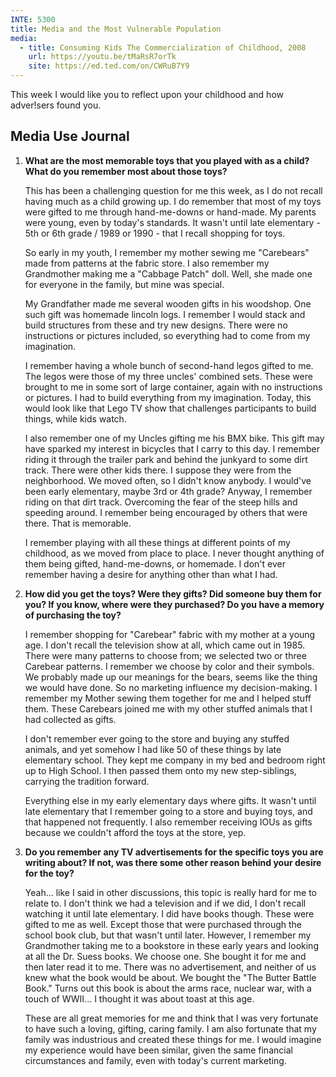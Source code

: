 ```yaml
---
INTE: 5300
title: Media and the Most Vulnerable Population
media:
  - title: Consuming Kids The Commercialization of Childhood, 2008
    url: https://youtu.be/tMaRsR7orTk
    site: https://ed.ted.com/on/CWRuB7Y9
---
```


This week I would like you to reflect upon your childhood and how adver!sers
found you.

## Media Use Journal

1. **What are the most memorable toys that you played with as a child? What do you remember most about those toys?**

    This has been a challenging question for me this week, as I do not recall having much as a child growing up. I do remember that most of my toys were gifted to me through hand-me-downs or hand-made. My parents were young, even by today's standards. It wasn't until late elementary - 5th or 6th grade / 1989 or 1990 - that I recall shopping for toys.

    So early in my youth, I remember my mother sewing me "Carebears" made from patterns at the fabric store. I also remember my Grandmother making me a "Cabbage Patch" doll. Well, she made one for everyone in the family, but mine was special.

    My Grandfather made me several wooden gifts in his woodshop. One such gift was homemade lincoln logs. I remember I would stack and build structures from these and try new designs. There were no instructions or pictures included, so everything had to come from my imagination.

    I remember having a whole bunch of second-hand legos gifted to me. The legos were those of my three uncles' combined sets. These were brought to me in some sort of large container, again with no instructions or pictures. I had to build everything from my imagination. Today, this would look like that Lego TV show that challenges participants to build things, while kids watch.

    I also remember one of my Uncles gifting me his BMX bike. This gift may have sparked my interest in bicycles that I carry to this day. I remember riding it through the trailer park and behind the junkyard to some dirt track. There were other kids there. I suppose they were from the neighborhood. We moved often, so I didn't know anybody. I would've been early elementary, maybe 3rd or 4th grade? Anyway, I remember riding on that dirt track. Overcoming the fear of the steep hills and speeding around. I remember being encouraged by others that were there. That is memorable.

    I remember playing with all these things at different points of my childhood, as we moved from place to place. I never thought anything of them being gifted,  hand-me-downs, or homemade. I don't ever remember having a desire for anything other than what I had.

2. **How did you get the toys? Were they gifts? Did someone buy them for you? If you know, where were they purchased? Do you have a memory of purchasing the toy?**

    I remember shopping for "Carebear" fabric with my mother at a young age. I don't recall the television show at all, which came out in 1985. There were many patterns to choose from; we selected two or three Carebear patterns. I remember we choose by color and their symbols. We probably made up our meanings for the bears, seems like the thing we would have done. So no marketing influence my decision-making. I remember my Mother sewing them together for me and I helped stuff them. These Carebears joined me with my other stuffed animals that I had collected as gifts.

    I don't remember ever going to the store and buying any stuffed animals, and yet somehow I had like 50 of these things by late elementary school. They kept me company in my bed and bedroom right up to High School. I then passed them onto my new step-siblings, carrying the tradition forward.

    Everything else in my early elementary days where gifts. It wasn't until late elementary that I remember going to a store and buying toys, and that happened not frequently. I also remember receiving IOUs as gifts because we couldn't afford the toys at the store, yep.

3. **Do you remember any TV advertisements for the specific toys you are writing about? If not, was there some other reason behind your desire for the toy?**

    Yeah... like I said in other discussions, this topic is really hard for me to relate to. I don't think we had a television and if we did, I don't recall watching it until late elementary. I did have books though. These were gifted to me as well. Except those that were purchased through the school book club, but that wasn't until later. However, I remember my Grandmother taking me to a bookstore in these early years and looking at all the Dr. Suess books. We choose one. She bought it for me and then later read it to me. There was no advertisement, and neither of us knew what the book would be about. We bought the "The Butter Battle Book." Turns out this book is about the arms race, nuclear war, with a touch of WWII... I thought it was about toast at this age.

    These are all great memories for me and think that I was very fortunate to have such a loving, gifting, caring family. I am also fortunate that my family was industrious and created these things for me. I would imagine my experience would have been similar, given the same financial circumstances and family, even with today's current marketing.
